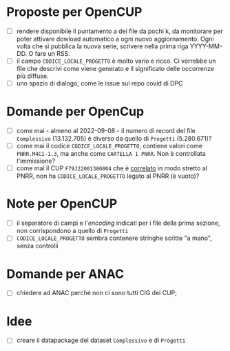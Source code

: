 # Proposte per OpenCUP

- [ ] rendere disponibile il puntamento a dei file da pochi k, da monitorare per poter attivare dowload automatico a ogni nuovo aggiornamento. Ogni volta che si pubblica la nuova serie, scrivere nella prima riga YYYY-MM-DD. O fare un RSS.
- [ ] il campo `CODICE_LOCALE_PROGETTO` è molto vario e ricco. Ci vorrebbe un file che descrivi come viene generato e il significato delle occorrenze più diffuse.
- [ ] uno spazio di dialogo, come le issue sul repo covid di DPC

# Domande per OpenCup

- [ ] come mai - almeno al 2022-09-08 - il numero di record del file `Complessivo` (13.132.705) è diverso da quello di `Progetti` (5.280.671)?
- [ ] come mai il codice `CODICE_LOCALE_PROGETTO`, contiene valori come `PNRR.M4C1-1.3`, ma anche come `CARTELLA 1 PNRR`. Non è controllata l'immissione?
- [ ] come mai il CUP `F79J22001380004` che è [correlato](https://www.provinz.bz.it/politik-recht-aussenbeziehungen/europa/downloads/PNRRM2_1.PDF) in modo stretto al PNRR, non ha `CODICE_LOCALE_PROGETTO` legato al PNRR (è vuoto)?

# Note per OpenCUP

- [ ] il separatore di campi e l'*encoding* indicati per i file della prima sezione, non corrispondono a quello di `Progetti`
- [ ] `CODICE_LOCALE_PROGETTO` sembra contenere stringhe scritte "a mano", senza controlli

# Domande per ANAC

- [ ] chiedere ad ANAC perché non ci sono tutti CIG dei CUP;

# Idee

- [ ] creare il datapackage del dataset `Complessivo` e di `Progetti`
